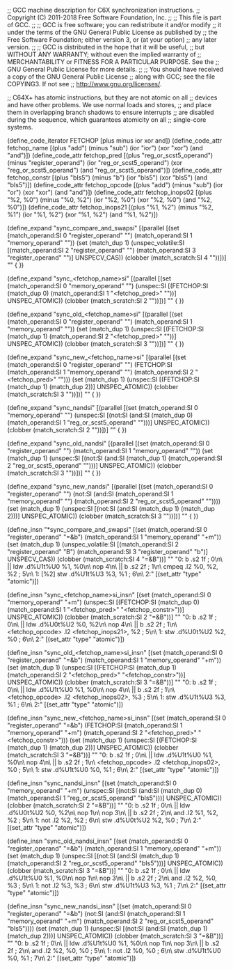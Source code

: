 ;; GCC machine description for C6X synchronization instructions.
;; Copyright (C) 2011-2018 Free Software Foundation, Inc.
;;
;; This file is part of GCC.
;;
;; GCC is free software; you can redistribute it and/or modify
;; it under the terms of the GNU General Public License as published by
;; the Free Software Foundation; either version 3, or (at your option)
;; any later version.
;;
;; GCC is distributed in the hope that it will be useful,
;; but WITHOUT ANY WARRANTY; without even the implied warranty of
;; MERCHANTABILITY or FITNESS FOR A PARTICULAR PURPOSE.  See the
;; GNU General Public License for more details.
;;
;; You should have received a copy of the GNU General Public License
;; along with GCC; see the file COPYING3.  If not see
;; <http://www.gnu.org/licenses/>.

;; C64X+ has atomic instructions, but they are not atomic on all
;; devices and have other problems.  We use normal loads and stores,
;; and place them in overlapping branch shadows to ensure interrupts
;; are disabled during the sequence, which guarantees atomicity on all
;; single-core systems.

(define_code_iterator FETCHOP [plus minus ior xor and])
(define_code_attr fetchop_name
  [(plus "add") (minus "sub") (ior "ior") (xor "xor") (and "and")])
(define_code_attr fetchop_pred
  [(plus "reg_or_scst5_operand") (minus "register_operand")
   (ior "reg_or_scst5_operand") (xor "reg_or_scst5_operand")
   (and "reg_or_scst5_operand")])
(define_code_attr fetchop_constr
  [(plus "bIs5") (minus "b") (ior "bIs5") (xor "bIs5") (and "bIs5")])
(define_code_attr fetchop_opcode
  [(plus "add") (minus "sub") (ior "or") (xor "xor") (and "and")])
(define_code_attr fetchop_inops02
  [(plus "%2, %0") (minus "%0, %2") (ior "%2, %0") (xor "%2, %0")
   (and "%2, %0")])
(define_code_attr fetchop_inops21
  [(plus "%1, %2") (minus "%2, %1") (ior "%1, %2") (xor "%1, %2")
   (and "%1, %2")])

(define_expand "sync_compare_and_swapsi"
  [(parallel
     [(set (match_operand:SI 0 "register_operand" "")
	   (match_operand:SI 1 "memory_operand" ""))
      (set (match_dup 1)
	   (unspec_volatile:SI
	     [(match_operand:SI 2 "register_operand" "")
	      (match_operand:SI 3 "register_operand" "")]
	     UNSPECV_CAS))
      (clobber (match_scratch:SI 4 ""))])]
  ""
{
})

(define_expand "sync_<fetchop_name>si"
  [(parallel
    [(set (match_operand:SI 0 "memory_operand" "")
	  (unspec:SI
	   [(FETCHOP:SI (match_dup 0)
			(match_operand:SI 1 "<fetchop_pred>" ""))]
	   UNSPEC_ATOMIC))
     (clobber (match_scratch:SI 2 ""))])]
  ""
{
})

(define_expand "sync_old_<fetchop_name>si"
  [(parallel
    [(set (match_operand:SI 0 "register_operand" "")
	  (match_operand:SI 1 "memory_operand" ""))
     (set (match_dup 1)
	  (unspec:SI
	   [(FETCHOP:SI (match_dup 1)
			(match_operand:SI 2 "<fetchop_pred>" ""))]
	   UNSPEC_ATOMIC))
     (clobber (match_scratch:SI 3 ""))])]
  ""
{
})

(define_expand "sync_new_<fetchop_name>si"
  [(parallel
    [(set (match_operand:SI 0 "register_operand" "")
	  (FETCHOP:SI (match_operand:SI 1 "memory_operand" "")
		      (match_operand:SI 2 "<fetchop_pred>" "")))
     (set (match_dup 1)
	  (unspec:SI [(FETCHOP:SI (match_dup 1) (match_dup 2))]
		     UNSPEC_ATOMIC))
     (clobber (match_scratch:SI 3 ""))])]
  ""
{
})

(define_expand "sync_nandsi"
  [(parallel
    [(set (match_operand:SI 0 "memory_operand" "")
	  (unspec:SI
	   [(not:SI (and:SI (match_dup 0)
			    (match_operand:SI 1 "reg_or_scst5_operand" "")))]
	   UNSPEC_ATOMIC))
     (clobber (match_scratch:SI 2 ""))])]
  ""
{
})

(define_expand "sync_old_nandsi"
  [(parallel
    [(set (match_operand:SI 0 "register_operand" "")
	  (match_operand:SI 1 "memory_operand" ""))
     (set (match_dup 1)
	  (unspec:SI
	   [(not:SI (and:SI (match_dup 1)
		    (match_operand:SI 2 "reg_or_scst5_operand" "")))]
	   UNSPEC_ATOMIC))
     (clobber (match_scratch:SI 3 ""))])]
  ""
{
})

(define_expand "sync_new_nandsi"
  [(parallel
    [(set (match_operand:SI 0 "register_operand" "")
	  (not:SI (and:SI (match_operand:SI 1 "memory_operand" "")
			  (match_operand:SI 2 "reg_or_scst5_operand" ""))))
     (set (match_dup 1)
	  (unspec:SI [(not:SI (and:SI (match_dup 1) (match_dup 2)))]
		     UNSPEC_ATOMIC))
     (clobber (match_scratch:SI 3 ""))])]
  ""
{
})

(define_insn "*sync_compare_and_swapsi"
  [(set (match_operand:SI 0 "register_operand" "=&b")
	(match_operand:SI 1 "memory_operand" "+m"))
   (set (match_dup 1)
	(unspec_volatile:SI
	  [(match_operand:SI 2 "register_operand" "B")
	   (match_operand:SI 3 "register_operand" "b")]
	  UNSPECV_CAS))
   (clobber (match_scratch:SI 4 "=&B"))]
  ""
  "0: b .s2 1f ; 0\n\\
   || ldw .d%U1t%U0 %1, %0\n\\
   nop 4\n\\
|| b .s2 2f ; 1\n\\
   cmpeq .l2 %0, %2, %2 ; 5\n\\
1: [%2] stw .d%U1t%U3 %3, %1 ; 6\n\\
2:"
  [(set_attr "type" "atomic")])

(define_insn "sync_<fetchop_name>si_insn"
  [(set (match_operand:SI 0 "memory_operand" "+m")
	(unspec:SI
	  [(FETCHOP:SI (match_dup 0)
	     (match_operand:SI 1 "<fetchop_pred>" "<fetchop_constr>"))]
	  UNSPEC_ATOMIC))
   (clobber (match_scratch:SI 2 "=&B"))]
  ""
  "0: b .s2 1f ; 0\n\\
|| ldw .d%U0t%U2 %0, %2\n\\
   nop 4\n\\
|| b .s2 2f ; 1\n\\
   <fetchop_opcode> .l2 <fetchop_inops21>, %2 ; 5\n\\
1: stw .d%U0t%U2 %2, %0 ; 6\n\\
2:"
  [(set_attr "type" "atomic")])

(define_insn "sync_old_<fetchop_name>si_insn"
  [(set (match_operand:SI 0 "register_operand" "=&b")
	(match_operand:SI 1 "memory_operand" "+m"))
   (set (match_dup 1)
	(unspec:SI
	  [(FETCHOP:SI (match_dup 1)
	     (match_operand:SI 2 "<fetchop_pred>" "<fetchop_constr>"))]
	  UNSPEC_ATOMIC))
   (clobber (match_scratch:SI 3 "=&B"))]
  ""
  "0: b .s2 1f ; 0\n\\
|| ldw .d%U1t%U0 %1, %0\n\\
   nop 4\n\\
|| b .s2 2f ; 1\n\\
   <fetchop_opcode> .l2 <fetchop_inops02>, %3 ; 5\n\\
1: stw .d%U1t%U3 %3, %1 ; 6\n\\
2:"
  [(set_attr "type" "atomic")])

(define_insn "sync_new_<fetchop_name>si_insn"
  [(set (match_operand:SI 0 "register_operand" "=&b")
	(FETCHOP:SI (match_operand:SI 1 "memory_operand" "+m")
	   (match_operand:SI 2 "<fetchop_pred>" "<fetchop_constr>")))
   (set (match_dup 1)
	(unspec:SI
	  [(FETCHOP:SI (match_dup 1)
		       (match_dup 2))]
	  UNSPEC_ATOMIC))
   (clobber (match_scratch:SI 3 "=&B"))]
  ""
  "0: b .s2 1f ; 0\n\\
|| ldw .d%U1t%U0 %1, %0\n\\
   nop 4\n\\
|| b .s2 2f ; 1\n\\
   <fetchop_opcode> .l2 <fetchop_inops02>, %0 ; 5\n\\
1: stw .d%U1t%U0 %0, %1 ; 6\n\\
2:"
  [(set_attr "type" "atomic")])

(define_insn "sync_nandsi_insn"
  [(set (match_operand:SI 0 "memory_operand" "+m")
	(unspec:SI
	  [(not:SI (and:SI (match_dup 0)
			   (match_operand:SI 1 "reg_or_scst5_operand" "bIs5")))]
	  UNSPEC_ATOMIC))
   (clobber (match_scratch:SI 2 "=&B"))]
  ""
  "0: b .s2 1f ; 0\n\\
|| ldw .d%U0t%U2 %0, %2\n\\
   nop 1\n\\
   nop 3\n\\
|| b .s2 2f ; 2\n\\
   and .l2 %1, %2, %2 ; 5\n\\
1: not .l2 %2, %2 ; 6\n\\
   stw .d%U0t%U2 %2, %0 ; 7\n\\
2:"
  [(set_attr "type" "atomic")])

(define_insn "sync_old_nandsi_insn"
  [(set (match_operand:SI 0 "register_operand" "=&b")
	(match_operand:SI 1 "memory_operand" "+m"))
   (set (match_dup 1)
	(unspec:SI
	  [(not:SI (and:SI (match_dup 1)
			   (match_operand:SI 2 "reg_or_scst5_operand" "bIs5")))]
	  UNSPEC_ATOMIC))
   (clobber (match_scratch:SI 3 "=&B"))]
  ""
  "0: b .s2 1f ; 0\n\\
|| ldw .d%U1t%U0 %1, %0\n\\
   nop 1\n\\
   nop 3\n\\
|| b .s2 2f ; 2\n\\
   and .l2 %2, %0, %3 ; 5\n\\
1: not .l2 %3, %3 ; 6\n\\
   stw .d%U1t%U3 %3, %1 ; 7\n\\
2:"
  [(set_attr "type" "atomic")])

(define_insn "sync_new_nandsi_insn"
  [(set (match_operand:SI 0 "register_operand" "=&b")
	(not:SI (and:SI (match_operand:SI 1 "memory_operand" "+m")
			(match_operand:SI 2 "reg_or_scst5_operand" "bIs5"))))
   (set (match_dup 1)
	(unspec:SI
	  [(not:SI (and:SI (match_dup 1) (match_dup 2)))]
	  UNSPEC_ATOMIC))
   (clobber (match_scratch:SI 3 "=&B"))]
  ""
  "0: b .s2 1f ; 0\n\\
|| ldw .d%U1t%U0 %1, %0\n\\
   nop 1\n\\
   nop 3\n\\
|| b .s2 2f ; 2\n\\
   and .l2 %2, %0, %0 ; 5\n\\
1: not .l2 %0, %0 ; 6\n\\
   stw .d%U1t%U0 %0, %1 ; 7\n\\
2:"
  [(set_attr "type" "atomic")])
